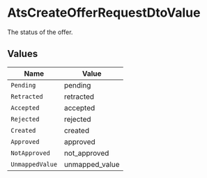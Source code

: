 # AtsCreateOfferRequestDtoValue

The status of the offer.


## Values

| Name            | Value           |
| --------------- | --------------- |
| `Pending`       | pending         |
| `Retracted`     | retracted       |
| `Accepted`      | accepted        |
| `Rejected`      | rejected        |
| `Created`       | created         |
| `Approved`      | approved        |
| `NotApproved`   | not_approved    |
| `UnmappedValue` | unmapped_value  |